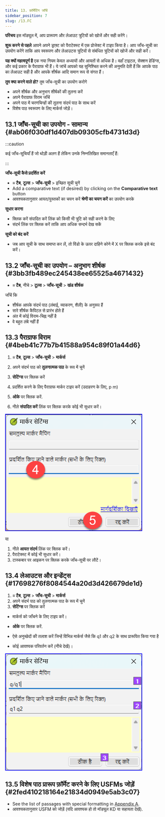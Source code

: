 ```yaml
---
title: 13. फ़ॉर्मेटिंग जाँचें
sidebar_position: 7
slug: /13.FC
---
```


**परिचय**  इस मॉड्यूल में, आप प्रारूपण और लेआउट त्रुटियों को खोजें और सही करेंगे।

**शुरू करने से पहले**  आपने अपने ड्राफ़्ट को पैराटेक्स्ट में एक प्रोजेक्ट में टाइप किया है। आप जाँच-सूची का उपयोग करेंगे ताकि आप स्वरूपण और लेआउटस त्रुटियों से संबंधित त्रुटियों को खोजें और सही करें।

**यह क्यों महत्वपूर्ण है** एक नया नियम केवल अध्यायों और आयतों से अधिक है। वहाँ टाइटल, सेक्शन हेडिंग्स, और कई प्रकार के पैराग्राफ भी हैं। ये जांचें आपको यह सुनिश्चित करने की अनुमति देती हैं कि आपके पाठ का लेआउट सही है और आपके शीर्षक आदि समान रूप से संगत हैं।

**तुम क्या करने वाले हो?**  तुम जाँच-सूची का उपयोग करोगे

- अपने शीर्षक और अनुभाग शीर्षकों की तुलना करें
- अपने पैराग्राफ विराम जाँचें
- अपने पाठ में चरणचिन्हों की तुलना संदर्भ पाठ के साथ करें
- विशेष पाठ स्वरूपण के लिए मार्कर्स जोड़ें।

## 13.1 जाँच-सूची का उपयोग - सामान्य {#ab06f030df1d407db09305cfb4731d3d}

:::caution

कई जाँच-सूचियाँ हैं जो थोड़ी अलग हैं लेकिन उनके निम्नलिखित समानताएँ हैं:

:::

**जाँच-सूची कैसे प्रदर्शित करें**

- **≡ टैब**, **टूल्स** > **जाँच-सूची** > इच्छित सूची चुनें
- Add a comparative text (if desired) by clicking on the **Comparative text** button
- आवश्यकतानुसार आयत/पुस्तकों का चयन करें **श्रेणी का चयन करें** का उपयोग करके

**सुधार करना**

- क्लिक करें संपादित करें लिंक को किसी भी त्रुटि को सही करने के लिए
- संदर्भ लिंक पर क्लिक करें ताकि आप अधिक सन्दर्भ देख सकें

**सूची को बंद करें**

- जब आप सूची के साथ समाप्त कर लें, तो विंडो के ऊपर दाहिने कोने में X पर क्लिक करके इसे बंद करें।

## 13.2 जाँच-सूची का उपयोग – अनुभाग शीर्षक {#3bb3fb489ec245438ee65525a4671432}

- **≡ टैब**, नीचे > **टूल्स** > **जाँच-सूची** > **खंड शीर्षक**

जाँचें कि

- शीर्षक आपके संदर्भ पाठ (लंबाई, व्याकरण, शैली) के अनुरूप हैं
- सारे शीर्षक कैपिटल से प्रारंभ होते हैं
- अंत में कोई विराम-चिह्न नहीं है
- वे बहुत लंबे नहीं हैं

## 13.3 पैराग्राफ विराम {#4beb41c77b7b41588a954c89f01a44d6}

<div class='notion-row'>
<div class='notion-column' style={{width: 'calc((100% - (min(32px, 4vw) * 1)) * 0.5)'}}>

1. **≡ टैब**, **टूल्स** > **जाँच-सूची** > **मार्कर्स**

2. अपने संदर्भ पाठ को **तुलनात्मक पाठ** के रूप में चुनें

3. **सेटिंग्स** पर क्लिक करें

4. प्रदर्शित करने के लिए पैराग्राफ मार्कर टाइप करें
  (उदाहरण के लिए, p m)

5. **ओके** पर क्लिक करें.

6. नीले **संपादित करें** लिंक पर क्लिक करके कोई भी सुधार करें।

</div><div className='notion-spacer'></div>

<div class='notion-column' style={{width: 'calc((100% - (min(32px, 4vw) * 1)) * 0.5)'}}>

![](./1428959575.png)

</div><div className='notion-spacer'></div>
</div>

या

1. नीले **आयत संदर्भ** लिंक पर क्लिक करें।
2. पैराटेक्स्ट में कोई भी सुधार करें।
3. टास्कबार पर आइकन पर क्लिक करके जाँच-सूची पर लौटें।

## 13.4 लेआउटस और इन्डेंट्स {#17698276f8084544a20d3d426679de1d}

1. **≡ टैब**, **टूल्स** > **जाँच-सूची** > **मार्कर्स**
2. अपने संदर्भ पाठ को तुलनात्मक पाठ के रूप में चुनें
3. **सेटिंग्स** पर क्लिक करें

<div class='notion-row'>
<div class='notion-column' style={{width: 'calc((100% - (min(32px, 4vw) * 1)) * 0.5)'}}>

- मार्कर्स को जाँचने के लिए टाइप करें।

- **ओके** पर क्लिक करें.

- ऐसे अनुच्छेदों की तलाश करें जिन्हें विभिन्न मार्कर्स जैसे कि q1 और q2 के साथ प्रारूपित किया गया है

- कोई आवश्यक परिवर्तन करें (नीचे देखें)।

</div><div className='notion-spacer'></div>

<div class='notion-column' style={{width: 'calc((100% - (min(32px, 4vw) * 1)) * 0.5)'}}>

![](./1300191702.png)

</div><div className='notion-spacer'></div>
</div>

## 13.5 विशेष पाठ प्रारूप फ़ॉर्मेट करने के लिए USFMs जोड़ें {#2fed410218164e21834d0949e5ab3c07}

- See the list of passages with special formatting in [Appendix A](https://manual.paratext.org/Training-Manual/Appendix/AppA.st).
- आवश्यकतानुसार USFM को जोड़ें (यदि आवश्यक हो तो मॉड्यूल KD या सहायता देखें).
